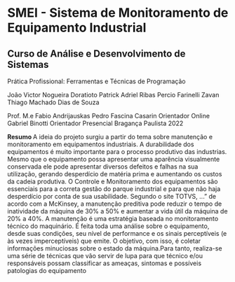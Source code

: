 <h1>SMEI - Sistema de Monitoramento de Equipamento Industrial</h1>
<h2>Curso de Análise e Desenvolvimento de Sistemas</h2>
<SEMIPRESENCIAL>
Prática Profissional: Ferramentas e Técnicas de Programação

João Victor Nogueira Doratioto
Patrick Adriel Ribas
Percio Farinelli Zavan
Thiago Machado Dias de Souza

Prof. M.e Fabio Andrijauskas
Pedro Fascina Casarin
Orientador Online
Gabriel Binotti
Orientador Presencial
Bragança Paulista
2022



<strong> Resumo </strong>
A ideia do projeto surgiu a partir do tema sobre manutenção e monitoramento em 
equipamentos industriais. A durabilidade dos equipamentos é muito importante para o 
processo produtivo das industrias. Mesmo que o equipamento possa apresentar uma 
aparência visualmente conservada ele pode apresentar diversos defeitos e falhas na 
sua utilização, gerando desperdício de matéria prima e aumentando os custos da 
cadeia produtiva.
O Controle e Monitoramento dos equipamentos são essenciais para a correta gestão 
do parque industrial e para que não haja desperdício por conta de sua usabilidade.
Segundo o site TOTVS, ...” de acordo com a McKinsey, a manutenção preditiva pode 
reduzir o tempo de inatividade da máquina de 30% a 50% e aumentar a vida útil da 
máquina de 20% a 40%.
A manutenção é uma estratégia baseada no monitoramento técnico do maquinário.
É feita toda uma análise sobre o equipamento, desde suas condições, seu nível de 
performance e os sinais perceptíveis (e às vezes imperceptíveis) que emite.
O objetivo, com isso, é coletar informações minuciosas sobre o estado da 
máquina.Para tanto, realiza-se uma série de técnicas que vão servir de lupa para que 
técnico e/ou responsáveis possam classificar as ameaças, sintomas e possíveis 
patologias do equipamento
